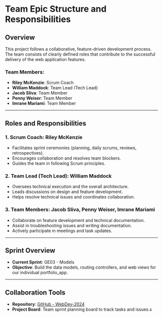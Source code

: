 # Team Epic Structure and Responsibilities

## Overview
This project follows a collaborative, feature-driven development process. The team consists of clearly defined roles that contribute to the successful delivery of the web application features.

### Team Members:
- **Riley McKenzie**: Scrum Coach
- **William Maddock**: Team Lead (Tech Lead)
- **Jacob Sliva**: Team Member
- **Penny Weiser**: Team Member
- **Imrane Mariami**: Team Member

---

## Roles and Responsibilities

### 1. **Scrum Coach**: Riley McKenzie
- Facilitates sprint ceremonies (planning, daily scrums, reviews, retrospectives).
- Encourages collaboration and resolves team blockers.
- Guides the team in following Scrum principles.

### 2. **Team Lead (Tech Lead)**: William Maddock
- Oversees technical execution and the overall architecture.
- Leads discussions on design and feature development.
- Helps resolve technical issues and coordinates collaboration.

### 3. **Team Members**: Jacob Sliva, Penny Weiser, Imrane Mariami
- Collaborate on feature development and technical documentation.
- Assist in troubleshooting issues and writing documentation.
- Actively participate in meetings and task updates.

---

## Sprint Overview
- **Current Sprint**: GE03 - Models
- **Objective**: Build the data models, routing controllers, and web views for our individual portfolio_app.

---

## Collaboration Tools
- **Repository**: [GitHub - WebDev-2024](https://github.com/rileymck/WebDev-2024.git)
- **Project Board**: Team sprint planning board to track tasks and issues.s
